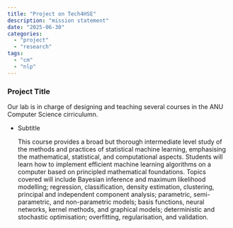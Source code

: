 ```yaml
---
title: "Project on Tech4HSE"
description: "mission statement"
date: "2025-06-30"
categories:
  - "project"
  - "research"
tags:
  - "cm"
  - "nlp" 
---
```


<!--more-->

### Project Title 

Our lab is in charge of designing and teaching several courses in the ANU Computer Science cirriculumn.

* Subtitle 

    This course provides a broad but thorough intermediate level study of the methods and practices of statistical machine learning, emphasising the mathematical, statistical, and computational aspects. Students will learn how to implement efficient machine learning algorithms on a computer based on principled mathematical foundations. Topics covered will include Bayesian inference and maximum likelihood modelling; regression, classification, density estimation, clustering, principal and independent component analysis; parametric, semi-parametric, and non-parametric models; basis functions, neural networks, kernel methods, and graphical models; deterministic and stochastic optimisation; overfitting, regularisation, and validation.
